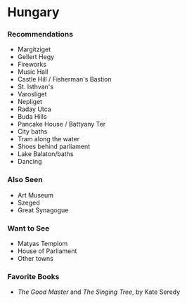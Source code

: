 # Hungary

### Recommendations

* Margitziget
* Gellert Hegy
* Fireworks
* Music Hall
* Castle Hill / Fisherman's Bastion
* St. Isthvan's
* Varosliget
* Nepliget
* Raday Utca
* Buda Hills
* Pancake House / Battyany Ter
* City baths
* Tram along the water
* Shoes behind parliament
* Lake Balaton/baths
* Dancing

### Also Seen

* Art Museum
* Szeged
* Great Synagogue

### Want to See

* Matyas Templom
* House of Parliament
* Other towns

### Favorite Books

* *The Good Master* and *The Singing Tree*, by Kate Seredy

